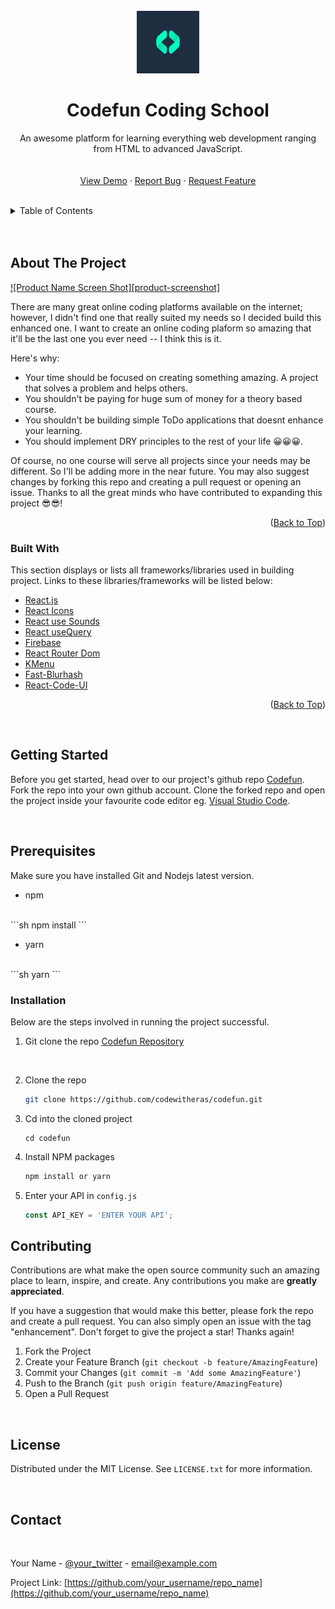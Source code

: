 <!-- # Codefun Web Platform Planning -->

<!-- This project was bootstrapped with [Create React App](https://github.com/facebook/create-react-app). -->

<!-- PROJECT LOGO -->
<br />
<div align="center">
  <a href="https://codefun.netlify.app">
    <img src="/src/assets/png&jpg/logo.png" alt="Codefun logo" width="100" height="100">
  </a>

  <h1 align="center">Codefun Coding School</h1>

  <p align="center">
    An awesome platform for learning everything web development ranging from HTML to advanced JavaScript.
    <br />
    <!-- <a href="https://github.com/othneildrew/Best-README-Template"><strong>Explore the docs »</strong></a> -->
    <br />
    <br />
    <a href="https://codefun-demo.netlify.app">View Demo</a>
    ·
    <a href="https://github.com/othneildrew/Best-README-Template/issues">Report Bug</a>
    ·
    <a href="https://github.com/othneildrew/Best-README-Template/issues">Request Feature</a>
  </p>
</div>

<br>


<!-- TABLE OF CONTENTS -->
<details>
  <summary>
    Table of Contents
  </summary>
  <ol>
    <li>
      <a href="#about-the-project">About The Project</a>
      <ul>
        <li><a href="#built-with">Built With</a></li>
      </ul>
    </li>
    <li>
      <a href="#getting-started">Getting Started</a>
      <ul>
        <li><a href="#prerequisites">Prerequisites</a></li>
        <li><a href="#installation">Installation</a></li>
      </ul>
    </li>
    <li><a href="#usage">Usage</a></li>
    <li><a href="#roadmap">Roadmap</a></li>
    <li><a href="#contributing">Contributing</a></li>
    <li><a href="#license">License</a></li>
    <li><a href="#contact">Contact</a></li>
    <li><a href="#acknowledgments">Acknowledgments</a></li>
  </ol>
</details>
<br>
<br>


<!-- ABOUT THE PROJECT -->
## About The Project

[![Product Name Screen Shot][product-screenshot]](https://example.com)

There are many great online coding platforms available on the internet; however, I didn't find one that really suited my needs so I decided build this enhanced one. I want to create an online coding plaform so amazing that it'll be the last one you ever need -- I think this is it.

Here's why:
* Your time should be focused on creating something amazing. A project that solves a problem and helps others.
* You shouldn't be paying for huge sum of money for a theory based course.
* You shouldn't be building simple ToDo applications that doesnt enhance your learning.
* You should implement DRY principles to the rest of your life 😀😀😀.

Of course, no one course will serve all projects since your needs may be different. So I'll be adding more in the near future. You may also suggest changes by forking this repo and creating a pull request or opening an issue. Thanks to all the great minds who have contributed to expanding this project 😎😎!

<!-- Use the `BLANK_README.md` to get started. -->

<p align="right">(<a href="#top">Back to Top</a>)</p>


### Built With

This section displays or lists all frameworks/libraries used in building project. Links to these libraries/frameworks will be listed below:

* [React.js](https://reactjs.org/)
* [React Icons](https://react-icons.com/)
* [React use Sounds](https://use-sounds.com/)
* [React useQuery](https://react-usequery.com/)
* [Firebase](https://firebase.com/)
* [React Router Dom](https://reactrouterdom.com/)
* [KMenu](https://reactrouterdom.com/)
* [Fast-Blurhash](https://reactrouterdom.com/)
* [React-Code-UI](https://reactrouterdom.com/)

<p align="right">(<a href="#top">Back to Top</a>)</p>


<br>


<!-- GETTING STARTED -->
## Getting Started

Before you get started, head over to our project's github repo [Codefun](https://www.github.com/codewitheras/codefun). Fork the repo into your own github account. Clone the forked repo and open the project inside your favourite code editor eg. [Visual Studio Code](https://microsoft.com/visual-studio-code).

<br>

## Prerequisites

Make sure you have installed Git and Nodejs latest version.
* npm
<br>
  ```sh
  npm install
  ```
  <br >

* yarn
<br>
  ```sh
  yarn
  ```

### Installation

Below are the steps involved in running the project successful.

1. Git clone the repo [Codefun Repository](https://github.com/)
<br>

2. Clone the repo
   ```sh
   git clone https://github.com/codewitheras/codefun.git
   ```

3. Cd into the cloned project
    ```
    cd codefun
    ```
3. Install NPM packages
   ```sh
   npm install or yarn
   ```
4. Enter your API in `config.js`
   ```js
   const API_KEY = 'ENTER YOUR API';
   ```


<!-- CONTRIBUTING -->
## Contributing

Contributions are what make the open source community such an amazing place to learn, inspire, and create. Any contributions you make are **greatly appreciated**.

If you have a suggestion that would make this better, please fork the repo and create a pull request. You can also simply open an issue with the tag "enhancement".
Don't forget to give the project a star! Thanks again!

1. Fork the Project
2. Create your Feature Branch (`git checkout -b feature/AmazingFeature`)
3. Commit your Changes (`git commit -m 'Add some AmazingFeature'`)
4. Push to the Branch (`git push origin feature/AmazingFeature`)
5. Open a Pull Request



<!-- LICENSE -->
<br>

## License

Distributed under the MIT License. See `LICENSE.txt` for more information.


<br>

<!-- CONTACT -->
## Contact

<br>

Your Name - [@your_twitter](https://twitter.com/your_username) - email@example.com

Project Link: [https://github.com/your_username/repo_name](https://github.com/your_username/repo_name)



